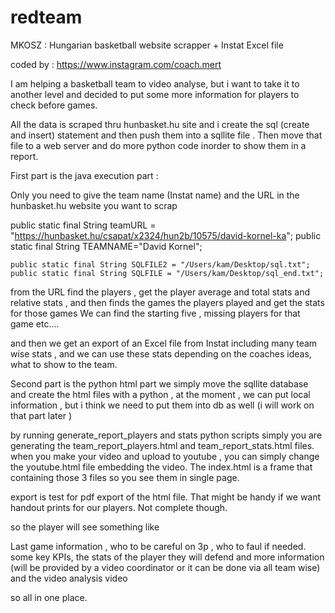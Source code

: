 # redteam
MKOSZ : Hungarian basketball website scrapper + Instat Excel file

coded by : https://www.instagram.com/coach.mert


I am helping a basketball team to video analyse, but i want to take it to another level and decided to put some more information for players to check before games.

All the data is scraped thru hunbasket.hu site and i create the sql (create and insert) statement and then push them into a sqllite file . Then move that file to a web server and do more python code inorder to show them in a report.


First part is the java execution part : 

Only you need to give the team name (Instat name) and the URL in the hunbasket.hu website you want to scrap

public static final String teamURL = "https://hunbasket.hu/csapat/x2324/hun2b/10575/david-kornel-ka";
	public static final String TEAMNAME="David Kornel";
		
	public static final String SQLFILE2 = "/Users/kam/Desktop/sql.txt";
	public static final String SQLFILE = "/Users/kam/Desktop/sql_end.txt";



from the URL find the players , get the player average and total stats and relative stats , and then finds the games the players played and get the stats for those games 
We can find the starting five , missing players for that game etc....

and then we get an export of an Excel file from Instat including many team wise stats , and we can use these stats depending on the coaches ideas, what to show to the team. 

Second part is the python html part 
we simply move the sqllite database and create the html files with a python , at the moment , we can put local information , but i think we need to put them into db as well (i will work on that part later ) 

by running generate_report_players and stats python scripts simply you are generating the team_report_players.html and team_report_stats.html files. when you make your video and upload to youtube , you can simply change the youtube.html file embedding the video. The index.html is a frame that containing those 3 files so you see them in single page. 

export is test for pdf export of the html file. That might be handy if we want handout prints for our players. Not complete though.

so the player will see something like 

Last game information , who to be careful on 3p , who to faul if needed.
some key KPIs, the stats of the player they will defend and more information (will be provided by a video coordinator or it can be done via all team wise) 
and the video analysis video 

so all in one place.


